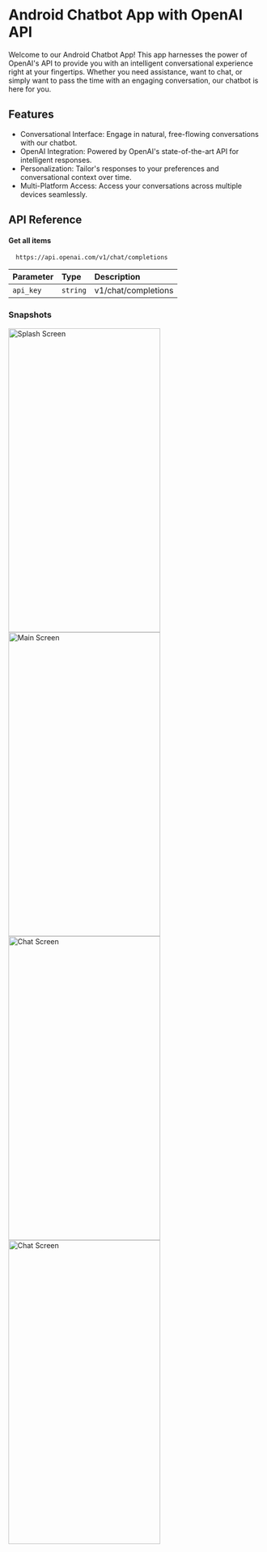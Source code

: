 
# Android Chatbot App with OpenAI API

Welcome to our Android Chatbot App! This app harnesses the power of OpenAI's API to provide you with an intelligent conversational experience right at your fingertips. Whether you need assistance, want to chat, or simply want to pass the time with an engaging conversation, our chatbot is here for you.


## Features
* Conversational Interface:  Engage in natural, free-flowing conversations with our chatbot.
* OpenAI Integration: Powered by OpenAI's state-of-the-art API for intelligent responses.
* Personalization: Tailor's responses to your preferences and conversational context over time.
* Multi-Platform Access: Access your conversations across multiple devices seamlessly.
## API Reference

#### Get all items

```http
  https://api.openai.com/v1/chat/completions
```

| Parameter | Type     | Description                |
| :-------- | :------- | :------------------------- |
| `api_key` | `string` | v1/chat/completions

### Snapshots


<img src="https://github.com/AkanshaTech/Android-ChatBot-APP/assets/158189086/07c82048-41ab-4902-afb7-3653823dc1a6" alt="Splash Screen" width="300" height="600"/>   
<img src="https://github.com/AkanshaTech/Android-ChatBot-APP/assets/158189086/c7ff40d0-fa72-4137-aeed-923587119f79" alt="Main Screen" width="300" height="600"/>  
<img src="https://github.com/AkanshaTech/Android-ChatBot-APP/assets/158189086/cfa2c8dd-87af-47b7-a164-eb8e41f280bd" alt="Chat Screen" width="300" height="600"/> 
<img src="https://github.com/AkanshaTech/Android-ChatBot-APP/assets/158189086/a0614c82-ea76-4712-ad02-f5792e583ec0" alt="Chat Screen" width="300" height="600"/>   






